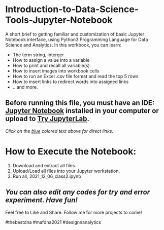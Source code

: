 # Introduction-to-Data-Science-Tools-Jupyter-Notebook
A short brief to getting familiar and customization of basic Jupyter Notebook interface, using Python3 Programming Language for Data Science and Analytics. In this workbook, you can learn: 
- The term string, interger
- How to assign a value into a variable
- How to print and recall all variable(s) 
- How to insert images into workbook cells
- How to run an Excel .csv file format and read the top 5 rows
- How to insert links to redirect words into assigned links
- ...and more.


Before running this file, you must have an IDE: [Jupyter Notebook](https://jupyter.org/install) installed in your computer or upload to [Try JupyterLab](https://jupyter.org/try).
---------------------------------------
*Click on the [blue](https://en.wikipedia.org/wiki/Blue#/media/File:Solid_blue.svg) colored text above for direct links.*

How to Execute the Notebook:
=======================================

1. Download and extract all files. 
2. Upload/Load all files into your Jupyter workstation, 
3. Run all, 2021_12_06_class2.ipynb

_You can also edit any codes for try and error experiment. Have fun!_
---------------------------------------


Feel free to Like and Share. Follow me for more projects to come!

#thebestdna #mafdna2021 #designnanalytics
